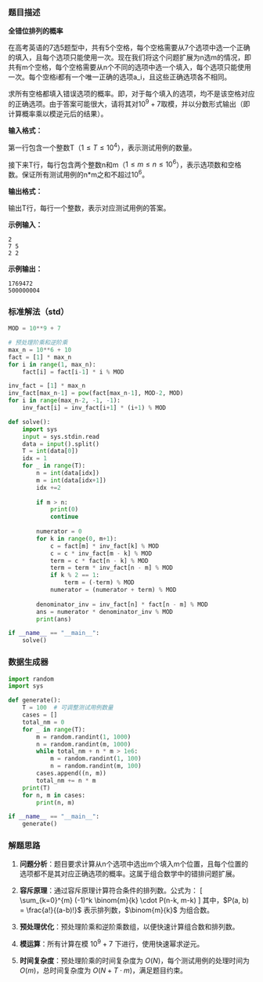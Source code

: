 ### 题目描述

**全错位排列的概率**

在高考英语的7选5题型中，共有5个空格，每个空格需要从7个选项中选一个正确的填入，且每个选项只能使用一次。现在我们将这个问题扩展为n选m的情况，即共有m个空格，每个空格需要从n个不同的选项中选一个填入，每个选项只能使用一次。每个空格i都有一个唯一正确的选项a_i，且这些正确选项各不相同。

求所有空格都填入错误选项的概率。即，对于每个填入的选项，均不是该空格对应的正确选项。由于答案可能很大，请将其对$10^9+7$取模，并以分数形式输出（即计算概率乘以模逆元后的结果）。

**输入格式：**

第一行包含一个整数T（$1 \leq T \leq 10^4$），表示测试用例的数量。

接下来T行，每行包含两个整数n和m（$1 \leq m \leq n \leq 10^6$），表示选项数和空格数。保证所有测试用例的n*m之和不超过$10^6$。

**输出格式：**

输出T行，每行一个整数，表示对应测试用例的答案。

**示例输入：**

```
2 
7 5
2 2
```

**示例输出：**

```
1769472
500000004
```

### 标准解法（std）

```python
MOD = 10**9 + 7

# 预处理阶乘和逆阶乘
max_n = 10**6 + 10
fact = [1] * max_n
for i in range(1, max_n):
    fact[i] = fact[i-1] * i % MOD

inv_fact = [1] * max_n
inv_fact[max_n-1] = pow(fact[max_n-1], MOD-2, MOD)
for i in range(max_n-2, -1, -1):
    inv_fact[i] = inv_fact[i+1] * (i+1) % MOD

def solve():
    import sys
    input = sys.stdin.read
    data = input().split()
    T = int(data[0])
    idx = 1
    for _ in range(T):
        n = int(data[idx])
        m = int(data[idx+1])
        idx +=2
        
        if m > n:
            print(0)
            continue
        
        numerator = 0
        for k in range(0, m+1):
            c = fact[m] * inv_fact[k] % MOD
            c = c * inv_fact[m - k] % MOD
            term = c * fact[n - k] % MOD
            term = term * inv_fact[n - m] % MOD
            if k % 2 == 1:
                term = (-term) % MOD
            numerator = (numerator + term) % MOD
        
        denominator_inv = inv_fact[n] * fact[n - m] % MOD
        ans = numerator * denominator_inv % MOD
        print(ans)

if __name__ == "__main__":
    solve()
```

### 数据生成器

```python
import random
import sys

def generate():
    T = 100  # 可调整测试用例数量
    cases = []
    total_nm = 0
    for _ in range(T):
        m = random.randint(1, 1000)
        n = random.randint(m, 1000)
        while total_nm + n * m > 1e6:
            m = random.randint(1, 100)
            n = random.randint(m, 100)
        cases.append((n, m))
        total_nm += n * m
    print(T)
    for n, m in cases:
        print(n, m)

if __name__ == "__main__":
    generate()
```

### 解题思路

1. **问题分析**：题目要求计算从n个选项中选出m个填入m个位置，且每个位置的选项都不是其对应正确选项的概率。这属于组合数学中的错排问题扩展。

2. **容斥原理**：通过容斥原理计算符合条件的排列数。公式为：
   \[
   \sum_{k=0}^{m} (-1)^k \binom{m}{k} \cdot P(n-k, m-k)
   \]
   其中，$P(a, b) = \frac{a!}{(a-b)!}$ 表示排列数，$\binom{m}{k}$ 为组合数。

3. **预处理优化**：预处理阶乘和逆阶乘数组，以便快速计算组合数和排列数。

4. **模运算**：所有计算在模 $10^9+7$ 下进行，使用快速幂求逆元。

5. **时间复杂度**：预处理阶乘的时间复杂度为 $O(N)$，每个测试用例的处理时间为 $O(m)$，总时间复杂度为 $O(N + T \cdot m)$，满足题目约束。